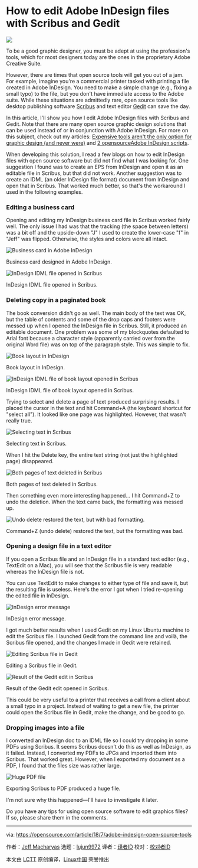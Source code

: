 How to edit Adobe InDesign files with Scribus and Gedit
======

![](https://opensource.com/sites/default/files/styles/image-full-size/public/lead-images/open-indesign-scribus-gedit-graphic.jpg?itok=OPJaGdA5)

To be a good graphic designer, you must be adept at using the profession's tools, which for most designers today are the ones in the proprietary Adobe Creative Suite.

However, there are times that open source tools will get you out of a jam. For example, imagine you're a commercial printer tasked with printing a file created in Adobe InDesign. You need to make a simple change (e.g., fixing a small typo) to the file, but you don't have immediate access to the Adobe suite. While these situations are admittedly rare, open source tools like desktop publishing software [Scribus][1] and text editor [Gedit][2] can save the day.

In this article, I'll show you how I edit Adobe InDesign files with Scribus and Gedit. Note that there are many open source graphic design solutions that can be used instead of or in conjunction with Adobe InDesign. For more on this subject, check out my articles: [Expensive tools aren't the only option for graphic design (and never were)][3] and [2 open][4][source][4][Adobe InDesign scripts][4].

When developing this solution, I read a few blogs on how to edit InDesign files with open source software but did not find what I was looking for. One suggestion I found was to create an EPS from InDesign and open it as an editable file in Scribus, but that did not work. Another suggestion was to create an IDML (an older InDesign file format) document from InDesign and open that in Scribus. That worked much better, so that's the workaround I used in the following examples.

### Editing a business card

Opening and editing my InDesign business card file in Scribus worked fairly well. The only issue I had was that the tracking (the space between letters) was a bit off and the upside-down "J" I used to create the lower-case "f" in "Jeff" was flipped. Otherwise, the styles and colors were all intact.


![Business card in Adobe InDesign][6]

Business card designed in Adobe InDesign.

![InDesign IDML file opened in Scribus][8]

InDesign IDML file opened in Scribus.

### Deleting copy in a paginated book

The book conversion didn't go as well. The main body of the text was OK, but the table of contents and some of the drop caps and footers were messed up when I opened the InDesign file in Scribus. Still, it produced an editable document. One problem was some of my blockquotes defaulted to Arial font because a character style (apparently carried over from the original Word file) was on top of the paragraph style. This was simple to fix.

![Book layout in InDesign][10]

Book layout in InDesign.

![InDesign IDML file of book layout opened in Scribus][12]

InDesign IDML file of book layout opened in Scribus.

Trying to select and delete a page of text produced surprising results. I placed the cursor in the text and hit Command+A (the keyboard shortcut for "select all"). It looked like one page was highlighted. However, that wasn't really true.

![Selecting text in Scribus][14]

Selecting text in Scribus.

When I hit the Delete key, the entire text string (not just the highlighted page) disappeared.

![Both pages of text deleted in Scribus][16]

Both pages of text deleted in Scribus.

Then something even more interesting happened… I hit Command+Z to undo the deletion. When the text came back, the formatting was messed up.

![Undo delete restored the text, but with bad formatting.][18]

Command+Z (undo delete) restored the text, but the formatting was bad.

### Opening a design file in a text editor

If you open a Scribus file and an InDesign file in a standard text editor (e.g., TextEdit on a Mac), you will see that the Scribus file is very readable whereas the InDesign file is not.

You can use TextEdit to make changes to either type of file and save it, but the resulting file is useless. Here's the error I got when I tried re-opening the edited file in InDesign.

![InDesign error message][20]

InDesign error message.

I got much better results when I used Gedit on my Linux Ubuntu machine to edit the Scribus file. I launched Gedit from the command line and voilà, the Scribus file opened, and the changes I made in Gedit were retained.

![Editing Scribus file in Gedit][22]

Editing a Scribus file in Gedit.

![Result of the Gedit edit in Scribus][24]

Result of the Gedit edit opened in Scribus.

This could be very useful to a printer that receives a call from a client about a small typo in a project. Instead of waiting to get a new file, the printer could open the Scribus file in Gedit, make the change, and be good to go.

### Dropping images into a file

I converted an InDesign doc to an IDML file so I could try dropping in some PDFs using Scribus. It seems Scribus doesn't do this as well as InDesign, as it failed. Instead, I converted my PDFs to JPGs and imported them into Scribus. That worked great. However, when I exported my document as a PDF, I found that the files size was rather large.

![Huge PDF file][26]

Exporting Scribus to PDF produced a huge file.

I'm not sure why this happened—I'll have to investigate it later.

Do you have any tips for using open source software to edit graphics files? If so, please share them in the comments.

--------------------------------------------------------------------------------

via: https://opensource.com/article/18/7/adobe-indesign-open-source-tools

作者：[Jeff Macharyas][a]
选题：[lujun9972](https://github.com/lujun9972)
译者：[译者ID](https://github.com/译者ID)
校对：[校对者ID](https://github.com/校对者ID)

本文由 [LCTT](https://github.com/LCTT/TranslateProject) 原创编译，[Linux中国](https://linux.cn/) 荣誉推出

[a]:https://opensource.com/users/rikki-endsley
[1]:https://www.scribus.net/
[2]:https://wiki.gnome.org/Apps/Gedit
[3]:https://opensource.com/life/16/8/open-source-alternatives-graphic-design
[4]:https://opensource.com/article/17/3/scripts-adobe-indesign
[5]:/file/402516
[6]:https://opensource.com/sites/default/files/uploads/1-business_card_designed_in_adobe_indesign_cc.png (Business card in Adobe InDesign)
[7]:/file/402521
[8]:https://opensource.com/sites/default/files/uploads/2-indesign_.idml_file_opened_in_scribus.png (InDesign IDML file opened in Scribus)
[9]:/file/402531
[10]:https://opensource.com/sites/default/files/uploads/3-book_layout_in_indesign.png (Book layout in InDesign)
[11]:/file/402536
[12]:https://opensource.com/sites/default/files/uploads/4-indesign_.idml_file_of_book_opened_in_scribus.png (InDesign IDML file of book layout opened in Scribus)
[13]:/file/402541
[14]:https://opensource.com/sites/default/files/uploads/5-command-a_in_the_scribus_file.png (Selecting text in Scribus)
[15]:/file/402546
[16]:https://opensource.com/sites/default/files/uploads/6-deleted_text_in_scribus.png (Both pages of text deleted in Scribus)
[17]:/file/402551
[18]:https://opensource.com/sites/default/files/uploads/7-command-z_in_scribus.png (Undo delete restored the text, but with bad formatting.)
[19]:/file/402556
[20]:https://opensource.com/sites/default/files/uploads/8-indesign_error_message.png (InDesign error message)
[21]:/file/402561
[22]:https://opensource.com/sites/default/files/uploads/9-scribus_edited_in_gedit_on_linux.png (Editing Scribus file in Gedit)
[23]:/file/402566
[24]:https://opensource.com/sites/default/files/uploads/10-scribus_opens_after_gedit_changes.png (Result of the Gedit edit in Scribus)
[25]:/file/402571
[26]:https://opensource.com/sites/default/files/uploads/11-large_pdf_size.png (Huge PDF file)
